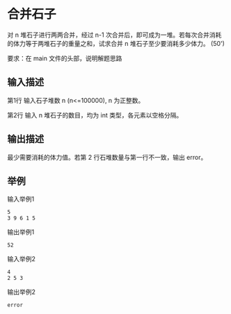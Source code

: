 # 合并石子

对 n 堆石子进行两两合并，经过 n-1 次合并后，即可成为一堆。若每次合并消耗的体力等于两堆石子的重量之和，试求合并 n 堆石子至少要消耗多少体力。 (50')

要求：在 main 文件的头部，说明解题思路

## 输入描述
第1行 输入石子堆数 n (n<=100000), n 为正整数。

第2行 输入 n 堆石子的数目，均为 int 类型，各元素以空格分隔。

## 输出描述
最少需要消耗的体力值。若第 2 行石堆数量与第一行不一致，输出 error。

## 举例
输入举例1
```
5
3 9 6 1 5
```
输出举例1
```
52
```
输入举例2
```
4
2 5 3
```
输出举例2
```
error
```
